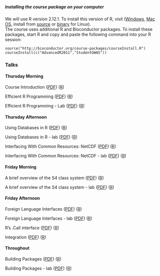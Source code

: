##### Installing the course package on your computer

We will use R version 2.12.1. To install this version of R, visit (<a
href="http://cran.fhcrc.org/bin/windows/base/">Windows</a>, <a
href="http://cran.fhcrc.org/bin/macosx/">Mac OS</a>, install from <a
href="http://cran.fhcrc.org/sources.html">source</a> 
or <a href="http://cran.fhcrc.org/bin/linux/">binary</a> for Linux).  
The course uses additional R and Bioconductor packages. To
install these packages, start R and copy and paste the following
command into your R session:

	source("http://bioconductor.org/course-packages/courseInstall.R")
	courseInstall(c("AdvancedR2011","StudentGWAS"))


### Talks

#### Thursday Morning

Course Introduction ([PDF](CourseIntroduction.pdf)) ([R](CourseIntroduction.R))

Efficient R Programming ([PDF](EfficientR.pdf)) ([R](EfficientR.R))

Efficient R Programming - Lab ([PDF](EfficientR-lab.pdf)) ([R](EfficientR-lab.R))


#### Thursday Afternoon

Using Databases in R ([PDF](UsingSQLiteInR.pdf)) ([R](UsingSQLiteInR.R))

Using Databases in R - lab ([PDF](SQLiteInRExercises.pdf)) ([R](SQLiteInRExercises.R))

Interfacing With Common Resources: NetCDF ([PDF](NetCDFSlides.pdf)) ([R](NetCDFSlides.R))

Interfacing With Common Resources: NetCDF - lab ([PDF](NetCDF-lab.pdf)) ([R](NetCDF-lab.R))



#### Friday Morning

A brief overview of the S4 class system ([PDF](S4Overview-slides.pdf)) ([R](S4Overview-slides.R))

A brief overview of the S4 class system - lab ([PDF](ImplementingS4Objects-lab.pdf)) ([R](ImplementingS4Objects-lab.R))


#### Friday Afternoon

Foreign Language Interfaces ([PDF](ForeignLanguage.pdf)) ([R](ForeignLanguage.R))

Foreign Language Interfaces - lab ([PDF](ForeignLanguage-lab.pdf)) ([R](ForeignLanguage-lab.R))

R’s .Call interface ([PDF](DotCallInterface.pdf)) ([R](DotCallInterface.R))

Integration ([PDF](Integration-lab.pdf)) ([R](Integration-lab.R))

#### Throughout

Building Packages ([PDF](BuildPackage.pdf)) ([R](BuildPackage.R))

Building Packages - lab ([PDF](BuildPackage-lab.pdf)) ([R](BuildPackage-lab.R))




